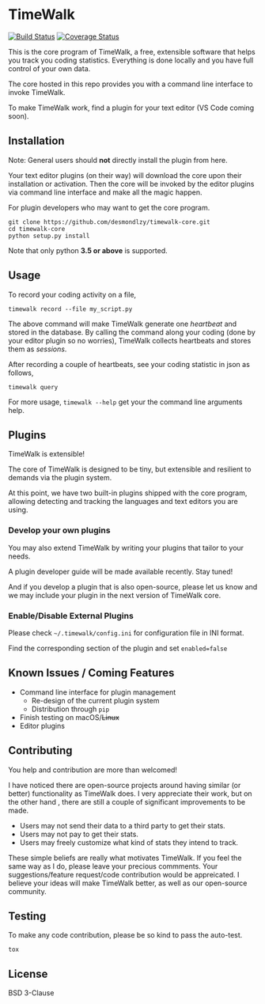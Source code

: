 TimeWalk
==========
[![Build Status](https://travis-ci.org/desmondlzy/timewalk-core.svg?branch=master)](https://travis-ci.org/desmondlzy/timewalk-core)
[![Coverage Status](https://coveralls.io/repos/github/desmondlzy/timewalk-core/badge.svg?branch=dev)](https://coveralls.io/github/desmondlzy/timewalk-core?branch=dev)

This is the core program of TimeWalk, a free, extensible software that helps you track you coding statistics.
Everything is done locally and you have full control of your own data.

The core hosted in this repo provides you with a command line interface to invoke TimeWalk.

To make TimeWalk work, find a plugin for your text editor (VS Code coming soon).


Installation
------------

Note: General users should **not** directly install the plugin from here.

Your text editor plugins (on their way) will download the core upon their installation or activation.
Then the core will be invoked by the editor plugins via command line interface and make all the magic happen.

For plugin developers who may want to get the core program.

```
git clone https://github.com/desmondlzy/timewalk-core.git
cd timewalk-core
python setup.py install
```

Note that only python **3.5 or above** is supported.


Usage
-----

To record your coding activity on a file,

```
timewalk record --file my_script.py
```

The above command will make TimeWalk generate one *heartbeat* and stored in the database.
By calling the command along your coding (done by your editor plugin so no worries),
TimeWalk collects heartbeats and stores them as *sessions*.

After recording a couple of heartbeats, see your coding statistic in json as follows,

```
timewalk query
```

For more usage, ``timewalk --help`` get your the command line arguments help.


Plugins
-----------

TimeWalk is extensible!

The core of TimeWalk is designed to be tiny, 
but extensible and resilient to demands via the plugin system.

At this point, we have two built-in plugins shipped with the core program,
allowing detecting and tracking the languages and text editors you are using.

### Develop your own plugins

You may also extend TimeWalk by writing your plugins that tailor to your needs.

A plugin developer guide will be made available recently. Stay tuned!

And if you develop a plugin that is also open-source, please let us know and we may include your plugin in the next version of TimeWalk core.

### Enable/Disable External Plugins

Please check `~/.timewalk/config.ini` for configuration file in INI format.

Find the corresponding section of the plugin and set ``enabled=false``

Known Issues / Coming Features
---------------
- Command line interface for plugin management
    - Re-design of the current plugin system
    - Distribution through `pip`
- Finish testing on macOS/~~Linux~~
- Editor plugins


Contributing
------------
You help and contribution are more than welcomed!


I have noticed there are open-source projects around having similar (or better)
functionality as TimeWalk does. I very appreciate their work, but on the other hand
, there are still a couple of significant improvements to be made.

- Users may not send their data to a third party to get their stats. 
- Users may not pay to get their stats.
- Users may freely customize what kind of stats they intend to track. 

These simple beliefs are really what motivates TimeWalk. 
If you feel the same way as I do, please leave your precious commments.
Your suggestions/feature request/code contribution would be appreicated. 
I believe your ideas will make TimeWalk better, as well as our open-source community.

Testing
-------------
To make any code contribution, please be so kind to pass the auto-test.
```
tox
```


License
-----------
BSD 3-Clause

